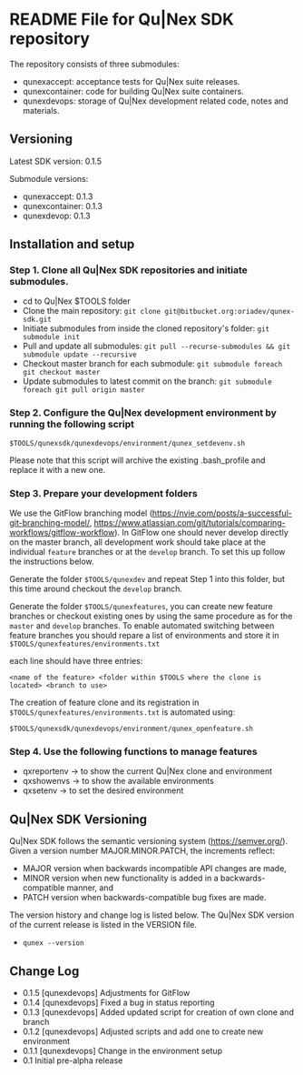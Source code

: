 README File for Qu|Nex SDK repository
=====================================

The repository consists of three submodules:
* qunexaccept: acceptance tests for Qu|Nex suite releases.
* qunexcontainer: code for building Qu|Nex suite containers.
* qunexdevops: storage of Qu|Nex development related code, notes and materials.

Versioning
----------
Latest SDK version: 0.1.5

Submodule versions:
* qunexaccept: 0.1.3
* qunexcontainer: 0.1.3
* qunexdevop: 0.1.3

Installation and setup 
----------------------

### Step 1. Clone all Qu|Nex SDK repositories and initiate submodules.

* cd to Qu|Nex $TOOLS folder
* Clone the main repository: `git clone git@bitbucket.org:oriadev/qunex-sdk.git`
* Initiate submodules from inside the cloned repository's folder: `git submodule init`
* Pull and update all submodules: `git pull --recurse-submodules && git submodule update --recursive`
* Checkout master branch for each submodule: `git submodule foreach git checkout master`
* Update submodules to latest commit on the branch: `git submodule foreach git pull origin master`

### Step 2. Configure the Qu|Nex development environment by running the following script

```
$TOOLS/qunexsdk/qunexdevops/environment/qunex_setdevenv.sh
```

Please note that this script will archive the existing .bash_profile and replace it with a new one.


### Step 3. Prepare your development folders

We use the GitFlow branching model (https://nvie.com/posts/a-successful-git-branching-model/, https://www.atlassian.com/git/tutorials/comparing-workflows/gitflow-workflow). In GitFlow one should never develop directly on the master branch, all development work should take place at the individual `feature` branches or at the `develop` branch. To set this up follow the instructions below.

Generate the folder `$TOOLS/qunexdev` and repeat Step 1 into this folder, but this time around checkout the `develop` branch.

Generate the folder `$TOOLS/qunexfeatures`, you can create new feature branches or checkout existing ones by using the same procedure as for the `master` and `develop` branches. To enable automated switching between feature branches you should repare a list of environments and store it in `$TOOLS/qunexfeatures/environments.txt`

each line should have three entries:

```
<name of the feature> <folder within $TOOLS where the clone is located> <branch to use>
```

The creation of feature clone and its registration in `$TOOLS/qunexfeatures/environments.txt` is automated using:

```
$TOOLS/qunexsdk/qunexdevops/environment/qunex_openfeature.sh
```


### Step 4. Use the following functions to manage features

* qxreportenv -> to show the current Qu|Nex clone and environment
* qxshowenvs  -> to show the available environments
* qxsetenv    -> to set the desired environment


Qu|Nex SDK Versioning
---------------------

Qu|Nex SDK follows the semantic versioning system (https://semver.org/). 
Given a version number MAJOR.MINOR.PATCH, the increments reflect:

* MAJOR version when backwards incompatible API changes are made,
* MINOR version when new functionality is added in a backwards-compatible manner, and
* PATCH version when backwards-compatible bug fixes are made.

The version history and change log is listed below. The Qu|Nex SDK version of the current release 
is listed in the VERSION file.

* `qunex --version`

Change Log
----------

* 0.1.5 [qunexdevops] Adjustments for GitFlow 
* 0.1.4 [qunexdevops] Fixed a bug in status reporting
* 0.1.3 [qunexdevops] Added updated script for creation of own clone and branch
* 0.1.2 [qunexdevops] Adjusted scripts and add one to create new environment
* 0.1.1 [qunexdevops] Change in the environment setup
* 0.1 Initial pre-alpha release
